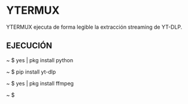 # YTERMUX
YTERMUX ejecuta de forma legible la extracción streaming de YT-DLP.

<h2>EJECUCIÓN</h2>
<p>~ $ yes | pkg install python</p>
<p>~ $ pip install yt-dlp</p>
<p>~ $ yes | pkg install ffmpeg</p>
<p>~ $ </p>
